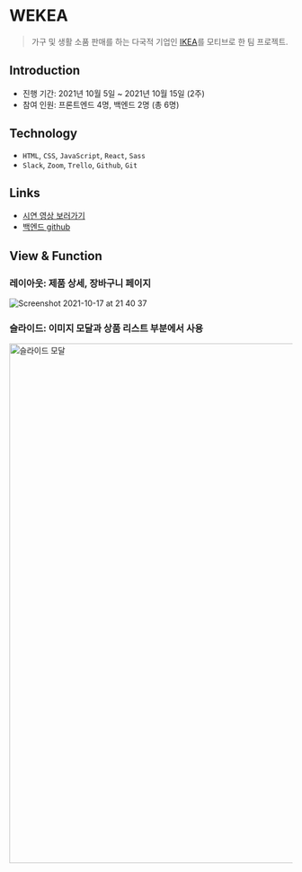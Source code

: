 # WEKEA
> 가구 및 생활 소품 판매를 하는 다국적 기업인 [IKEA](https://www.ikea.com/kr/ko/)를 모티브로 한 팀 프로젝트.

## Introduction
- 진행 기간: 2021년 10월 5일 ~ 2021년 10월 15일 (2주)
- 참여 인원: 프론트엔드 4명, 백엔드 2명 (총 6명)

## Technology
- `HTML`, `CSS`, `JavaScript`, `React`, `Sass`
- `Slack`, `Zoom`, `Trello`, `Github`, `Git`

## Links
- [시연 영상 보러가기](https://youtu.be/T7oaFLtjy6U)
- [백엔드 github](https://github.com/wecode-bootcamp-korea/25-1st-WEKEA-backend.git)

## View & Function
### 레이아웃: 제품 상세, 장바구니 페이지
![Screenshot 2021-10-17 at 21 40 37](https://user-images.githubusercontent.com/40952119/146351510-1c113a91-9b0b-4c4a-985c-28c5b4797e55.jpg)


### 슬라이드: 이미지 모달과 상품 리스트 부분에서 사용
<img width="924" alt="슬라이드 모달" src="https://user-images.githubusercontent.com/40952119/146351462-3c262b19-01ab-47ac-8851-8808779683b4.png">

